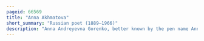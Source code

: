 ```yaml
---
pageid: 66569
title: "Anna Akhmatova"
short_summary: "Russian poet (1889–1966)"
description: "Anna Andreyevna Gorenko, better known by the pen name Anna Akhmatova, was one of the most significant Russian poets of the 20th century. She was shortlisted for the nobel Prize in 1965 and received the second-most Nominations for the Award the following Year."
---
```

